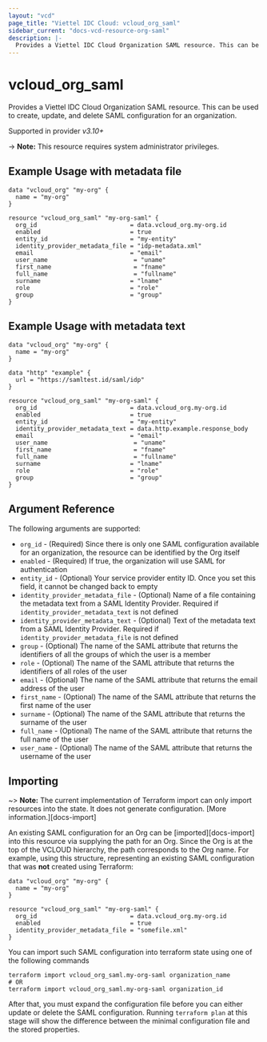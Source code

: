 ```yaml
---
layout: "vcd"
page_title: "Viettel IDC Cloud: vcloud_org_saml"
sidebar_current: "docs-vcd-resource-org-saml"
description: |-
  Provides a Viettel IDC Cloud Organization SAML resource. This can be used to create, delete, and update SAML configuration for an organization.
---
```


# vcloud\_org\_saml

Provides a Viettel IDC Cloud Organization SAML resource. This can be used to create, update, and delete SAML configuration for an organization.

Supported in provider *v3.10+*

-> **Note:** This resource requires system administrator privileges.

## Example Usage with metadata file

```hcl
data "vcloud_org" "my-org" {
  name = "my-org"
}

resource "vcloud_org_saml" "my-org-saml" {
  org_id                          = data.vcloud_org.my-org.id
  enabled                         = true
  entity_id                       = "my-entity"
  identity_provider_metadata_file = "idp-metadata.xml"
  email                           = "email"
  user_name                        = "uname"
  first_name                       = "fname"
  full_name                        = "fullname"
  surname                         = "lname"
  role                            = "role"
  group                           = "group"
}
```

## Example Usage with metadata text

```hcl
data "vcloud_org" "my-org" {
  name = "my-org"
}

data "http" "example" {
  url = "https://samltest.id/saml/idp"
}

resource "vcloud_org_saml" "my-org-saml" {
  org_id                          = data.vcloud_org.my-org.id
  enabled                         = true
  entity_id                       = "my-entity"
  identity_provider_metadata_text = data.http.example.response_body
  email                           = "email"
  user_name                        = "uname"
  first_name                       = "fname"
  full_name                        = "fullname"
  surname                         = "lname"
  role                            = "role"
  group                           = "group"
}
```

## Argument Reference

The following arguments are supported:

* `org_id` - (Required) Since there is only one SAML configuration available for an organization, the resource can be identified by the Org itself
* `enabled` - (Required) If true, the organization will use SAML for authentication
* `entity_id` - (Optional) Your service provider entity ID. Once you set this field, it cannot be changed back to empty
* `identity_provider_metadata_file` - (Optional) Name of a file containing the metadata text from a SAML Identity Provider. Required if `identity_provider_metadata_text` is not defined
* `identity_provider_metadata_text` - (Optional) Text of the metadata text from a SAML Identity Provider. Required if `identity_provider_metadata_file` is not defined
* `group` - (Optional) The name of the SAML attribute that returns the identifiers of all the groups of which the user is a member
* `role` - (Optional) The name of the SAML attribute that returns the identifiers of all roles of the user
* `email` - (Optional) The name of the SAML attribute that returns the email address of the user
* `first_name` - (Optional) The name of the SAML attribute that returns the first name of the user
* `surname` - (Optional) The name of the SAML attribute that returns the surname of the user
* `full_name` - (Optional) The name of the SAML attribute that returns the full name of the user
* `user_name` - (Optional) The name of the SAML attribute that returns the username of the user

## Importing

~> **Note:** The current implementation of Terraform import can only import resources into the state. It does not generate
configuration. [More information.][docs-import]

An existing SAML configuration for an Org can be [imported][docs-import] into this resource via supplying the path for an Org. Since the Org is
at the top of the VCLOUD hierarchy, the path corresponds to the Org name.
For example, using this structure, representing an existing SAML configuration that was **not** created using Terraform:

```hcl
data "vcloud_org" "my-org" {
  name = "my-org"
}

resource "vcloud_org_saml" "my-org-saml" {
  org_id                          = data.vcloud_org.my-org.id
  enabled                         = true
  identity_provider_metadata_file = "somefile.xml"
}
```

You can import such SAML configuration into terraform state using one of the following commands

```
terraform import vcloud_org_saml.my-org-saml organization_name
# OR
terraform import vcloud_org_saml.my-org-saml organization_id
```

After that, you must expand the configuration file before you can either update or delete the SAML configuration. Running `terraform plan`
at this stage will show the difference between the minimal configuration file and the stored properties.
